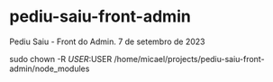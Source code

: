 # pediu-saiu-front-admin
Pediu Saiu - Front do Admin. 7 de setembro de 2023


sudo chown -R $USER:$USER /home/micael/projects/pediu-saiu-front-admin/node_modules
